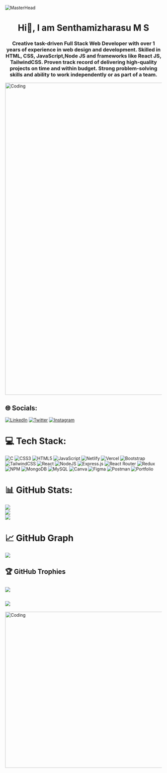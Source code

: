 ![MasterHead](https://pbs.twimg.com/media/DQlOsZyVAAAXfAx.jpg)
<h1 align="center">Hi👋, I am Senthamizharasu M S</h1>
<h3 align="center">Creative task-driven Full Stack Web Developer with over 1 years of experience in web design and development. Skilled in HTML, CSS, JavaScript,Node JS and frameworks like React JS, TailwindCSS. Proven track record of delivering high-quality projects on time and within budget. Strong problem-solving skills and ability to work independently or as part of a team.</h3>
<img align="center" alt="Coding" width="1000" src="https://media.giphy.com/media/26tn33aiTi1jkl6H6/giphy.gif">

## 🌐 Socials:
[![LinkedIn](https://img.shields.io/badge/LinkedIn-%230077B5.svg?logo=linkedin&logoColor=white)](https://www.linkedin.com/in/senthamizharasu-m-s-4a4764205/) [![Twitter](https://img.shields.io/badge/Twitter-%231DA1F2.svg?logo=Twitter&logoColor=white)](https://twitter.com/ArasuMS16) [![Instagram](https://img.shields.io/badge/Instagram-%23E4405F.svg?logo=Instagram&logoColor=white)](https://instagram.com/arasu_ms.official) 

# 💻 Tech Stack:
![C](https://img.shields.io/badge/c-%2300599C.svg?style=for-the-badge&logo=c&logoColor=white) ![CSS3](https://img.shields.io/badge/css3-%231572B6.svg?style=for-the-badge&logo=css3&logoColor=white) ![HTML5](https://img.shields.io/badge/html5-%23E34F26.svg?style=for-the-badge&logo=html5&logoColor=white) ![JavaScript](https://img.shields.io/badge/javascript-%23323330.svg?style=for-the-badge&logo=javascript&logoColor=%23F7DF1E) ![Netlify](https://img.shields.io/badge/netlify-%23000000.svg?style=for-the-badge&logo=netlify&logoColor=#00C7B7) ![Vercel](https://img.shields.io/badge/vercel-%23000000.svg?style=for-the-badge&logo=vercel&logoColor=white) ![Bootstrap](https://img.shields.io/badge/bootstrap-%23563D7C.svg?style=for-the-badge&logo=bootstrap&logoColor=white) ![TailwindCSS](https://img.shields.io/badge/tailwindcss-%2338B2AC.svg?style=for-the-badge&logo=tailwind-css&logoColor=white) ![React](https://img.shields.io/badge/react-%2320232a.svg?style=for-the-badge&logo=react&logoColor=%2361DAFB) ![NodeJS](https://img.shields.io/badge/node.js-6DA55F?style=for-the-badge&logo=node.js&logoColor=white) ![Express.js](https://img.shields.io/badge/express.js-%23404d59.svg?style=for-the-badge&logo=express&logoColor=%2361DAFB) ![React Router](https://img.shields.io/badge/React_Router-CA4245?style=for-the-badge&logo=react-router&logoColor=white) ![Redux](https://img.shields.io/badge/redux-%23593d88.svg?style=for-the-badge&logo=redux&logoColor=white) ![NPM](https://img.shields.io/badge/NPM-%23000000.svg?style=for-the-badge&logo=npm&logoColor=white) ![MongoDB](https://img.shields.io/badge/MongoDB-%234ea94b.svg?style=for-the-badge&logo=mongodb&logoColor=white) ![MySQL](https://img.shields.io/badge/mysql-%2300f.svg?style=for-the-badge&logo=mysql&logoColor=white) ![Canva](https://img.shields.io/badge/Canva-%2300C4CC.svg?style=for-the-badge&logo=Canva&logoColor=white) 	![Figma](https://img.shields.io/badge/figma-%23F24E1E.svg?style=for-the-badge&logo=figma&logoColor=white) ![Postman](https://img.shields.io/badge/Postman-FF6C37?style=for-the-badge&logo=postman&logoColor=white) ![Portfolio](https://img.shields.io/badge/Portfolio-%23000000.svg?style=for-the-badge&logo=firefox&logoColor=#FF7139)
# 📊 GitHub Stats:
![](https://github-readme-stats.vercel.app/api?username=Senthamizharasu-MS&theme=blue-green&hide_border=false&include_all_commits=false&count_private=false)<br/>
![](https://github-readme-streak-stats.herokuapp.com/?user=Senthamizharasu-MS&theme=blue-green&hide_border=false)<br/>
![](https://github-readme-stats.vercel.app/api/top-langs/?username=Senthamizharasu-MS&theme=blue-green&hide_border=false&include_all_commits=false&count_private=false&layout=compact)
# 📈 GitHub Graph
![](https://github-readme-activity-graph.cyclic.app/graph?username=Senthamizharasu-MS&bg_color=040f0f&color=22c55e&line=ec4899&point=22c55e&area_color=22272e&area=true&hide_border=true&custom_title=GitHub%20Commits%20Graph)

## 🏆 GitHub Trophies
![](https://github-profile-trophy.vercel.app/?username=Senthamizharasu-MS&theme=radical&no-frame=false&no-bg=false&margin-w=4)
---
[![](https://visitcount.itsvg.in/api?id=Senthamizharasu-MS&icon=5&color=1)](https://visitcount.itsvg.in)
---
<img align="center" alt="Coding" width="1000" height="500" src="https://daneenalmajaz.com/public/images/media/1653630372full-stack-developer.gif">

<!-- Proudly created with GPRM ( https://gprm.itsvg.in ) -->
